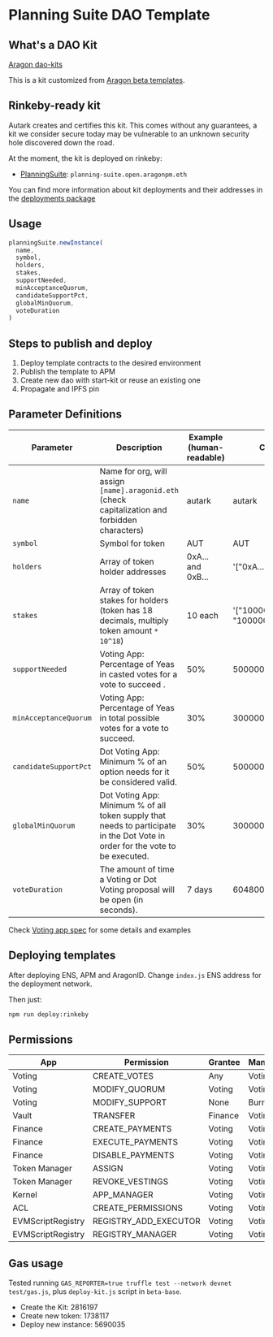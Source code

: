 # Planning Suite DAO Template

## What's a DAO Kit

[Aragon dao-kits](https://github.com/aragon/dao-kits)

This is a kit customized from [Aragon beta templates](https://github.com/aragon/dao-kits/blob/master/kits/beta-base/readme.md).

## Rinkeby-ready kit

Autark creates and certifies this kit. This comes without any guarantees, a kit we consider secure today may be vulnerable to an unknown security hole discovered down the road.

At the moment, the kit is deployed on rinkeby:

- [PlanningSuite](./contracts/PlanningKit.sol): `planning-suite.open.aragonpm.eth`

You can find more information about kit deployments and their addresses in the [deployments package](../../shared/deployments/README.md)

## Usage

```js
planningSuite.newInstance(
  name,
  symbol,
  holders,
  stakes,
  supportNeeded,
  minAcceptanceQuorum,
  candidateSupportPct,
  globalMinQuorum,
  voteDuration
)
```

## Steps to publish and deploy

1. Deploy template contracts to the desired environment
2. Publish the template to APM
3. Create new dao with start-kit or reuse an existing one
4. Propagate and IPFS pin

## Parameter Definitions

| Parameter             | Description                                                                                                                   | Example (human-readable) | Contract input                                |
| --------------------- | ----------------------------------------------------------------------------------------------------------------------------- | ------------------------ | --------------------------------------------- |
| `name`                | Name for org, will assign `[name].aragonid.eth` (check capitalization and forbidden characters)                               | autark                   | autark                                        |
| `symbol`              | Symbol for token                                                                                                              | AUT                      | AUT                                           |
| `holders`             | Array of token holder addresses                                                                                               | 0xA... and 0xB...        | '["0xA...", "0xB..." ]'                       |
| `stakes`              | Array of token stakes for holders (token has 18 decimals, multiply token amount `* 10^18`)                                    | 10 each                  | '["100000000000000000", "100000000000000000"] |
| `supportNeeded`       | Voting App: Percentage of Yeas in casted votes for a vote to succeed .                                                        | 50%                      | 500000000000000000                            |
| `minAcceptanceQuorum` | Voting App: Percentage of Yeas in total possible votes for a vote to succeed.                                                 | 30%                      | 300000000000000000                            |
| `candidateSupportPct` | Dot Voting App: Minimum % of an option needs for it be considered valid.                                                      | 50%                      | 50000000000000000                             |
| `globalMinQuorum`     | Dot Voting App: Minimum % of all token supply that needs to participate in the Dot Vote in order for the vote to be executed. | 30%                      | 300000000000000000                            |
| `voteDuration`        | The amount of time a Voting or Dot Voting proposal will be open (in seconds).                                                 | 7 days                   | 604800                                        |

Check [Voting app spec](https://wiki.aragon.org/dev/apps/voting/) for some details and examples

## Deploying templates

After deploying ENS, APM and AragonID. Change `index.js` ENS address for the
deployment network.

Then just:

```sh
npm run deploy:rinkeby
```

## Permissions

| App               | Permission            | Grantee | Manager |
| ----------------- | --------------------- | ------- | ------- |
| Voting            | CREATE_VOTES          | Any     | Voting  |
| Voting            | MODIFY_QUORUM         | Voting  | Voting  |
| Voting            | MODIFY_SUPPORT        | None    | Burned  |
| Vault             | TRANSFER              | Finance | Voting  |
| Finance           | CREATE_PAYMENTS       | Voting  | Voting  |
| Finance           | EXECUTE_PAYMENTS      | Voting  | Voting  |
| Finance           | DISABLE_PAYMENTS      | Voting  | Voting  |
| Token Manager     | ASSIGN                | Voting  | Voting  |
| Token Manager     | REVOKE_VESTINGS       | Voting  | Voting  |
| Kernel            | APP_MANAGER           | Voting  | Voting  |
| ACL               | CREATE_PERMISSIONS    | Voting  | Voting  |
| EVMScriptRegistry | REGISTRY_ADD_EXECUTOR | Voting  | Voting  |
| EVMScriptRegistry | REGISTRY_MANAGER      | Voting  | Voting  |

## Gas usage

Tested running `GAS_REPORTER=true truffle test --network devnet test/gas.js`, plus `deploy-kit.js` script in `beta-base`.

- Create the Kit: 2816197
- Create new token: 1738117
- Deploy new instance: 5690035
